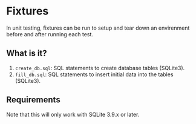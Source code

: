 # Fixtures
In unit testing, fixtures can be run to setup and tear down an envirenment
before and after running each test.

## What is it?
1. `create_db.sql`: SQL statements to create database tables (SQLite3).
1. `fill_db.sql`: SQL statements to insert initial data into the tables
    (SQLite3).

## Requirements
Note that this will only work with SQLite 3.9.x or later.
